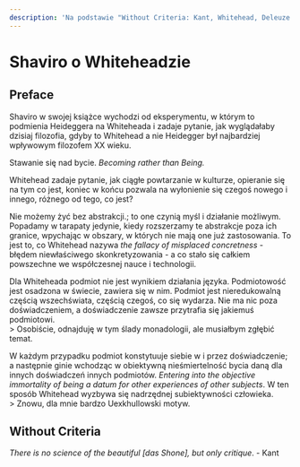 ```yaml
---
description: 'Na podstawie "Without Criteria: Kant, Whitehead, Deleuze and Aesthetics"'
---
```


# Shaviro o Whiteheadzie

## Preface

Shaviro w swojej książce wychodzi od eksperymentu, w którym to podmienia Heideggera na Whiteheada i zadaje pytanie, jak wyglądałaby dzisiaj filozofia, gdyby to Whitehead a nie Heidegger był najbardziej wpływowym filozofem XX wieku.

Stawanie się nad bycie. _Becoming rather than Being._

Whitehead zadaje pytanie, jak ciągłe powtarzanie w kulturze, opieranie się na tym co jest, koniec w końcu pozwala na wyłonienie się czegoś nowego i innego, różnego od tego, co jest?

Nie możemy żyć bez abstrakcji.; to one czynią myśl i działanie możliwym. Popadamy w tarapaty jedynie, kiedy rozszerzamy te abstrakcje poza ich granice, wpychając w obszary, w których nie mają one już zastosowania.  To jest to, co Whitehead nazywa _the fallacy of misplaced concretness_ - błędem niewłaściwego skonkretyzowania - a co stało się całkiem powszechne we współczesnej nauce i technologii.

Dla Whiteheada podmiot nie jest wynikiem działania języka. Podmiotowość jest osadzona w świecie, zawiera się w nim. Podmiot jest nieredukowalną częścią wszechświata, częścią czegoś, co się wydarza. Nie ma nic poza doświadczeniem, a doświadczenie zawsze przytrafia się jakiemuś podmiotowi.  
&gt; Osobiście, odnajduję w tym ślady monadologii, ale musiałbym zgłębić temat.

W każdym przypadku podmiot konstytuuje siebie  w i przez doświadczenie; a następnie ginie wchodząc w obiektywną nieśmiertelność bycia daną dla innych doświadczeń innych podmiotów. _Entering into the objective immortality of being a datum for other experiences of other subjects_. W ten sposób Whitehead wyzbywa się nadrzędnej subiektywności człowieka.  
&gt; Znowu, dla mnie bardzo Uexkhullowski motyw.

## Without Criteria

_There is no science of the beautiful \[das Shone\], but only critique_. - Kant



